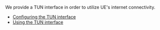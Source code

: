 We provide a TUN interface in order to utilize UE's internet connectivity.

- [Configuring the TUN interface](https://github.com/aligungr/UERANSIM/wiki/Configuring-the-TUN-interface)
- [Using the TUN interface](https://github.com/aligungr/UERANSIM/wiki/Using-the-TUN-interface)